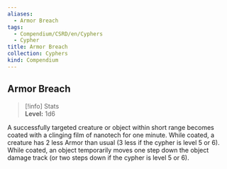 ```yaml
---
aliases:
  - Armor Breach
tags:
  - Compendium/CSRD/en/Cyphers
  - Cypher
title: Armor Breach
collection: Cyphers
kind: Compendium
---
```

## Armor Breach  
>[!info] Stats  
> **Level:** 1d6
  
A successfully targeted creature or object within short range becomes coated with a clinging film of nanotech for one minute. While coated, a creature has 2 less Armor than usual (3 less if the cypher is level 5 or 6). While coated, an object temporarily moves one step down the object damage track (or two steps down if the cypher is level 5 or 6).